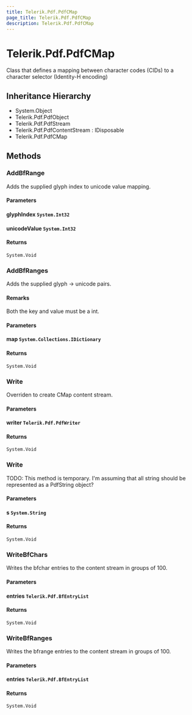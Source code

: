 ```yaml
---
title: Telerik.Pdf.PdfCMap
page_title: Telerik.Pdf.PdfCMap
description: Telerik.Pdf.PdfCMap
---
```


# Telerik.Pdf.PdfCMap

Class that defines a mapping between character codes (CIDs)
                to a character selector (Identity-H encoding)

## Inheritance Hierarchy

* System.Object
* Telerik.Pdf.PdfObject
* Telerik.Pdf.PdfStream
* Telerik.Pdf.PdfContentStream : IDisposable
* Telerik.Pdf.PdfCMap

## Methods

###  AddBfRange

Adds the supplied glyph index to unicode value mapping.

#### Parameters

#### glyphIndex `System.Int32`

#### unicodeValue `System.Int32`

#### Returns

`System.Void` 

###  AddBfRanges

Adds the supplied glyph -> unicode pairs.

#### Remarks
Both the key and value must be a int.

#### Parameters

#### map `System.Collections.IDictionary`

#### Returns

`System.Void` 

###  Write

Overriden to create CMap content stream.

#### Parameters

#### writer `Telerik.Pdf.PdfWriter`

#### Returns

`System.Void` 

###  Write

TODO: This method is temporary.  I'm assuming that all string should
                be represented as a PdfString object?

#### Parameters

#### s `System.String`

#### Returns

`System.Void` 

###  WriteBfChars

Writes the bfchar entries to the content stream in groups of 100.

#### Parameters

#### entries `Telerik.Pdf.BfEntryList`

#### Returns

`System.Void` 

###  WriteBfRanges

Writes the bfrange entries to the content stream in groups of 100.

#### Parameters

#### entries `Telerik.Pdf.BfEntryList`

#### Returns

`System.Void` 

